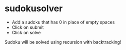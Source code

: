 # sudokusolver

- Add a sudoku that has 0 in place of empty spaces
- Click on submit
- Click on solve

Sudoku will be solved using recursion with backtracking!
